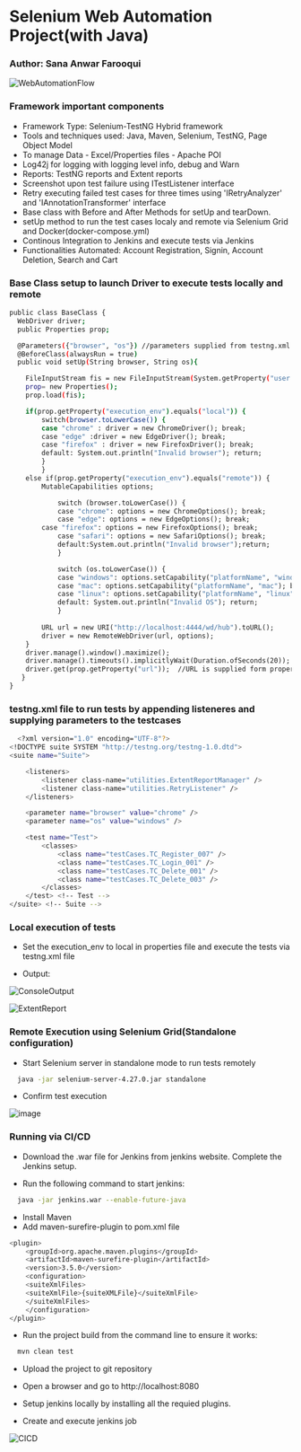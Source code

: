 # Selenium Web Automation Project(with Java)

### Author: Sana Anwar Farooqui
   
![WebAutomationFlow](https://github.com/user-attachments/assets/6438745c-9018-4c54-988e-3d4c574ac91a)

### Framework important components
- Framework Type: Selenium-TestNG Hybrid framework
 - Tools and techniques used: Java, Maven, Selenium, TestNG, Page Object Model
 - To manage Data - Excel/Properties files - Apache POI
 - Log42j for logging with logging level info, debug and Warn
 - Reports: TestNG reports and Extent reports 
 - Screenshot upon test failure using ITestListener interface
 - Retry executing failed test cases for three times using 'IRetryAnalyzer' and 'IAnnotationTransformer' interface
 - Base class with Before and After Methods for setUp and tearDown.
 - setUp method to run the test cases localy and remote via Selenium Grid and Docker(docker-compose.yml)
 - Continous Integration to Jenkins and execute tests via Jenkins
 -  Functionalities Automated: Account Registration, Signin, Account Deletion, Search and Cart

### Base Class setup to launch Driver to execute tests locally and remote
  
```bash
public class BaseClass {
  WebDriver driver;
  public Properties prop;

  @Parameters({"browser", "os"}) //parameters supplied from testng.xml file
  @BeforeClass(alwaysRun = true)
  public void setUp(String browser, String os){

	FileInputStream fis = new FileInputStream(System.getProperty("user.dir")+"/src/test/resources/config.properties");
	prop= new Properties();
	prop.load(fis);

  	if(prop.getProperty("execution_env").equals("local")) {
		switch(browser.toLowerCase()) {
		case "chrome" : driver = new ChromeDriver(); break;
		case "edge" :driver = new EdgeDriver(); break;
		case "firefox" : driver = new FirefoxDriver(); break;
		default: System.out.println("Invalid browser"); return;
		}
     	}
 	else if(prop.getProperty("execution_env").equals("remote")) {
   		MutableCapabilities options;

      		switch (browser.toLowerCase()) {
     		case "chrome": options = new ChromeOptions(); break;
     		case "edge": options = new EdgeOptions(); break;
   		case "firefox": options = new FirefoxOptions(); break;
    		case "safari": options = new SafariOptions(); break;
     		default:System.out.println("Invalid browser");return;
     		}

    		switch (os.toLowerCase()) {
      		case "windows": options.setCapability("platformName", "windows"); break;
      		case "mac": options.setCapability("platformName", "mac"); break;
      		case "linux": options.setCapability("platformName", "linux"); break;
      		default: System.out.println("Invalid OS"); return;
      		}
          
      	URL url = new URI("http://localhost:4444/wd/hub").toURL();
      	driver = new RemoteWebDriver(url, options);	
  	}
	driver.manage().window().maximize();
	driver.manage().timeouts().implicitlyWait(Duration.ofSeconds(20));
	driver.get(prop.getProperty("url"));  //URL is supplied form properties file
   }
}

```
### testng.xml file to run tests by appending listeneres and supplying parameters to the testcases

```bash
  <?xml version="1.0" encoding="UTF-8"?>
<!DOCTYPE suite SYSTEM "http://testng.org/testng-1.0.dtd">
<suite name="Suite">

	<listeners>
		<listener class-name="utilities.ExtentReportManager" />
		<listener class-name="utilities.RetryListener" />
	</listeners>

	<parameter name="browser" value="chrome" />
	<parameter name="os" value="windows" />

	<test name="Test">
		<classes>
			<class name="testCases.TC_Register_007" />
			<class name="testCases.TC_Login_001" />
			<class name="testCases.TC_Delete_001" />
			<class name="testCases.TC_Delete_003" />
		</classes>
	</test> <!-- Test -->
</suite> <!-- Suite -->
```

### Local execution of tests

- Set the execution_env to local in properties file and execute the tests via testng.xml file
  
- Output:

![ConsoleOutput](https://github.com/user-attachments/assets/9823d53b-8e78-4e02-b590-b72fe4712d49)

![ExtentReport](https://github.com/user-attachments/assets/98b8da86-97e0-452d-97da-d1512134b22d)

### Remote Execution using Selenium Grid(Standalone configuration)
- Start Selenium server in standalone mode to run tests remotely

```bash
  java -jar selenium-server-4.27.0.jar standalone
```

- Confirm test execution

![image](https://github.com/user-attachments/assets/98b6699b-9869-4bb3-b536-cc42eacfd2c6)

### Running via CI/CD

- Download the .war file for Jenkins from jenkins website. Complete the Jenkins setup.

- Run the following command to start jenkins:
```bash
  java -jar jenkins.war --enable-future-java
```
- Install Maven
- Add maven-surefire-plugin to pom.xml file

```bash
<plugin>
	<groupId>org.apache.maven.plugins</groupId>
	<artifactId>maven-surefire-plugin</artifactId>
	<version>3.5.0</version>
	<configuration>
	<suiteXmlFiles>
	<suiteXmlFile>{suiteXMLFile}</suiteXmlFile>
	</suiteXmlFiles>
	</configuration>
</plugin>
```

- Run the project build from the command line to ensure it works:

```bash
  mvn clean test
```

- Upload the project to git repository
- Open a browser and go to http://localhost:8080

- Setup jenkins locally by installing all the requied plugins.

- Create and execute jenkins job
  
![CICD](https://github.com/user-attachments/assets/6c7ec5fd-6f22-44fc-b220-7ee9ab076b82)





